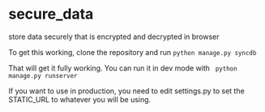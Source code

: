 secure_data
===========

store data securely that is encrypted and decrypted in browser

To get this working, clone the repository and run `python manage.py syncdb`

That will get it fully working. You can run it in dev mode with ` python manage.py runserver`

If you want to use in production, you need to edit settings.py to set the STATIC_URL to whatever you will be using.
